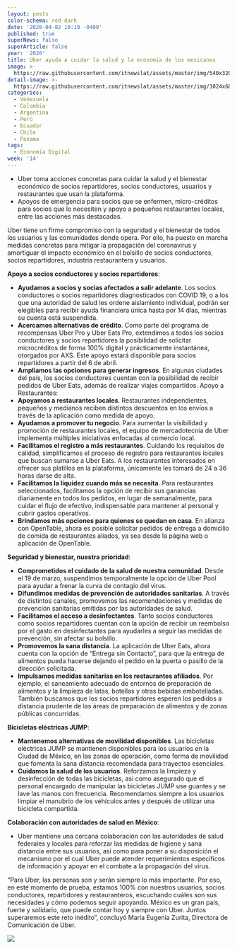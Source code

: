 ```yaml
---
layout: posts
color-schema: red-dark
date: '2020-04-02 10:19 -0400'
published: true
superNews: false
superArticle: false
year: '2020'
title: Uber ayuda a cuidar la salud y la economía de los mexicanos
image: >-
  https://raw.githubusercontent.com/itnewslat/assets/master/img/540x320/Bicicletas-UBER-Jump-p.jpg
detail-image: >-
  https://raw.githubusercontent.com/itnewslat/assets/master/img/1024x680/Bicicletas-UBER-Jump-g.jpg
categories:
  - Venezuela
  - Colombia
  - Argentina
  - Perú
  - Ecuador
  - Chile
  - Panama
tags:
  - Economía Digital
week: '14'
---
```

- Uber toma acciones concretas para cuidar la salud y el bienestar económico de socios repartidores, socios conductores, usuarios y restaurantes que usan la plataforma.
- Apoyos de emergencia para socios que se enfermen, micro-créditos para socios que lo necesiten y apoyo a pequeños restaurantes locales, entre las acciones más destacadas.

Uber tiene un firme compromiso con la seguridad y el bienestar de todos los usuarios y las comunidades donde opera. Por ello, ha puesto en marcha medidas concretas para mitigar la propagación del coronavirus y amortiguar el impacto económico en el bolsillo de socios conductores, socios repartidores, industria restaurantera y usuarios.

**Apoyo a socios conductores y socios repartidores**:

- **Ayudamos a socios y socias afectados a salir adelante**. Los socios conductores o socios repartidores diagnosticados con COVID 19, o a los que una autoridad de salud les ordene aislamiento individual, podrán ser elegibles para recibir ayuda financiera única hasta por 14 días, mientras su cuenta está suspendida. 
- **Acercamos alternativas de crédito**. Como parte del programa de recompensas Uber Pro y Uber Eats Pro, extendimos a todos los socios conductores y socios repartidores la posibilidad de solicitar microcréditos de forma 100% digital y prácticamente instantánea, otorgados por AXS. Este apoyo estará disponible para socios repartidores a partir del 6 de abril.
- **Ampliamos las opciones para generar ingresos**. En algunas ciudades del país, los socios conductores cuentan con la posibilidad de recibir pedidos de Uber Eats, además de realizar viajes compartidos.
Apoyo a Restaurantes:
- **Apoyamos a restaurantes locales**. Restaurantes independientes, pequeños y medianos reciben distintos descuentos en los envíos a través de la aplicación como medida de apoyo.
- **Ayudamos a promover tu negocio**. Para aumentar la visibilidad y promoción de restaurantes locales, el equipo de mercadotecnia de Uber implementa múltiples iniciativas enfocadas al comercio local.
- **Facilitamos el registro a más restaurantes**. Cuidando los requisitos de calidad, simplificamos el proceso de registro para restaurantes locales que buscan sumarse a Uber Eats. A los restaurantes interesados en ofrecer sus platillos en la plataforma, únicamente les tomará de 24 a 36 horas darse de alta.
- **Facilitamos la liquidez cuando más se necesita**. Para restaurantes seleccionados, facilitamos la opción de recibir sus ganancias diariamente en todos los pedidos, en lugar de semanalmente, para cuidar el flujo de efectivo, indispensable para mantener al personal y cubrir gastos operativos.
- **Brindamos más opciones para quienes se quedan en casa**. En alianza con OpenTable, ahora es posible solicitar pedidos de entrega a domicilio de comida de restaurantes aliados, ya sea desde la página web o aplicación de OpenTable.

**Seguridad y bienestar, nuestra prioridad**:

- **Comprometidos el cuidado de la salud de nuestra comunidad**. Desde el 19 de marzo, suspendimos temporalmente la opción de Uber Pool para ayudar a frenar la curva de contagio del virus. 
- **Difundimos medidas de prevención de autoridades sanitarias**. A través de distintos canales, promovemos las recomendaciones y medidas de prevención sanitarias emitidas por las autoridades de salud. 
- **Facilitamos el acceso a desinfectantes**. Tanto socios conductores como socios repartidores cuentan con la opción de recibir un reembolso por el gasto en desinfectantes para ayudarles a seguir las medidas de prevención, sin afectar su bolsillo. 
- **Promovemos la sana distancia**. La aplicación de Uber Eats, ahora cuenta con la opción de “Entrega sin Contacto”, para que la entrega de alimentos pueda hacerse dejando el pedido en la puerta o pasillo de la dirección solicitada.
- **Impulsamos medidas sanitarias en los restaurantes afiliados**. Por ejemplo, el saneamiento adecuado de entornos de preparación de alimentos y la limpieza de latas, botellas y otras bebidas embotelladas. También buscamos que los socios repartidores esperen los pedidos a distancia prudente de las áreas de preparación de alimentos y de zonas públicas concurridas.

**Bicicletas eléctricas JUMP**:

- **Mantenemos alternativas de movilidad disponibles**. Las bicicletas eléctricas JUMP se mantienen disponibles para los usuarios en la Ciudad de México, en las zonas de operación, como forma de movilidad que fomenta la sana distancia recomendada para trayectos esenciales. 
- **Cuidamos la salud de los usuarios**. Reforzamos la limpieza y desinfección de todas las bicicletas, así como asegurado que el personal encargado de manipular las bicicletas JUMP use guantes y se lave las manos con frecuencia. Recomendamos siempre a los usuarios limpiar el manubrio de los vehículos antes y después de utilizar una bicicleta compartida.

**Colaboración con autoridades de salud en México**: 

- Uber mantiene una cercana colaboración con las autoridades de salud federales y locales para reforzar las medidas de higiene y sana distancia entre sus usuarios, así como para poner a su disposición el mecanismo por el cual Uber puede atender requerimientos específicos de información y apoyar en el combate a la propagación del virus.

“Para Uber, las personas  son y serán siempre lo más importante. Por eso, en este momento de prueba, estamos 100% con nuestros usuarios, socios conductores, repartidores y restauranteros, escuchando cuáles son sus necesidades y cómo podemos seguir apoyando. México es un gran país, fuerte y solidario, que puede contar hoy y siempre con Uber. Juntos superaremos este reto inédito”, concluyó María Eugenia Zurita, Directora de Comunicación de Uber.

<img src="https://tracker.metricool.com/c3po.jpg?hash=56f88a41e39ab42c063cc51676587a04"/>